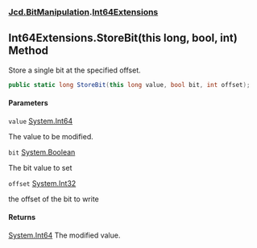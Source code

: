 ### [Jcd.BitManipulation](Jcd.BitManipulation.md 'Jcd.BitManipulation').[Int64Extensions](Jcd.BitManipulation.Int64Extensions.md 'Jcd.BitManipulation.Int64Extensions')

## Int64Extensions.StoreBit(this long, bool, int) Method

Store a single bit at the specified offset.

```csharp
public static long StoreBit(this long value, bool bit, int offset);
```

#### Parameters

<a name='Jcd.BitManipulation.Int64Extensions.StoreBit(thislong,bool,int).value'></a>

`value` [System.Int64](https://docs.microsoft.com/en-us/dotnet/api/System.Int64 'System.Int64')

The value to be modified.

<a name='Jcd.BitManipulation.Int64Extensions.StoreBit(thislong,bool,int).bit'></a>

`bit` [System.Boolean](https://docs.microsoft.com/en-us/dotnet/api/System.Boolean 'System.Boolean')

The bit value to set

<a name='Jcd.BitManipulation.Int64Extensions.StoreBit(thislong,bool,int).offset'></a>

`offset` [System.Int32](https://docs.microsoft.com/en-us/dotnet/api/System.Int32 'System.Int32')

the offset of the bit to write

#### Returns

[System.Int64](https://docs.microsoft.com/en-us/dotnet/api/System.Int64 'System.Int64')
The modified value.